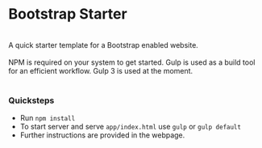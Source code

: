 # Bootstrap Starter
<br>
A quick starter template for a Bootstrap enabled website.
<br>
<br>
NPM is required on your system to get started.  Gulp is used as a build tool for an efficient workflow.  Gulp 3 is used at the moment.
<br>
<br>

### Quicksteps
* Run <code>npm install</code>
* To start server and serve <code>app/index.html</code> use <code>gulp</code> or <code>gulp default</code>
* Further instructions are provided in the webpage.
